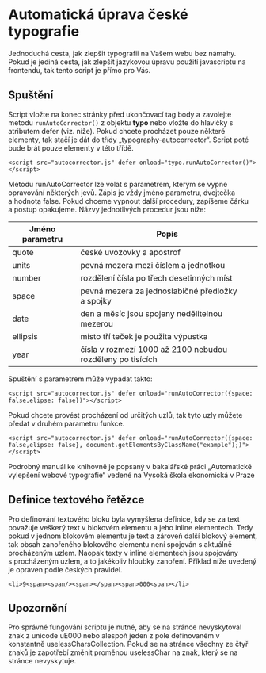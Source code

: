 # Automatická úprava české typografie

Jednoduchá cesta, jak zlepšit typografii na Vašem webu bez námahy. Pokud je jediná cesta, jak zlepšit jazykovou úpravu použití javascriptu na frontendu, tak tento script je přímo pro Vás.

## Spuštění
Script vložte na konec stránky před ukončovací tag body a zavolejte metodu `runAutoCorrector()` z objektu **typo** nebo vložte do hlavičky s atributem defer (viz. níže). Pokud chcete procházet pouze některé elementy, tak stačí je dát do třídy „typography-autocorrector“. Script poté bude brát pouze elementy v této třídě.

`<script src="autocorrector.js" defer onload="typo.runAutoCorrector()"></script>`

Metodu runAutoCorrector lze volat s parametrem, kterým se vypne opravování některých jevů. Zápis je vždy jméno parametru, dvojtečka a hodnota false. Pokud chceme vypnout další procedury, zapíšeme čárku a postup opakujeme. Názvy jednotlivých procedur jsou níže:

| Jméno parametru|Popis|
| ------------- |-------------|
| quote|české uvozovky a apostrof|
| units|pevná mezera mezi číslem a jednotkou|
| number|rozdělení čísla po třech desetinných míst|
| space|pevná mezera za jednoslabičné předložky a spojky|
| date|den a měsíc jsou spojeny nedělitelnou mezerou|
| ellipsis|místo tří teček je použita výpustka|
| year|čísla v rozmezí 1000 až 2100 nebudou rozděleny po tisících|

Spuštění s parametrem může vypadat takto:

`<script src="autocorrector.js" defer onload="runAutoCorrector({space: false,elipse: false})"></script>`

Pokud chcete provést procházení od určitých uzlů, tak tyto uzly můžete předat v druhém parametru funkce.

`<script src="autocorrector.js" defer
onload="runAutoCorrector({space: false,elipse: false}, document.getElementsByClassName("example");)"></script>`

Podrobný manuál ke knihovně je popsaný v bakalářské práci „Automatické vylepšení webové typografie“ vedené na Vysoká škola ekonomická v Praze

## Definice textového řetězce
Pro definování textového bloku byla vymyšlena definice, kdy se za text považuje veškerý text v blokovém elementu a jeho inline elementech. Tedy pokud v jednom blokovém elementu je text a zároveň další blokový element, tak obsah zanořeného blokového elementu není spojován s aktuálně procházeným uzlem. Naopak texty v inline elementech jsou spojovány s procházeným uzlem, a to jakékoliv hloubky zanoření. Příklad níže uvedený je opraven podle českých pravidel.

`<li>9<span><span/><span></span><span>000<span></li>`

## Upozornění
Pro správné fungování scriptu je nutné, aby se na stránce nevyskytoval znak z unicode uE000 nebo alespoň jeden z pole definovaném v konstantně uselessCharsCollection. Pokud se na stránce všechny ze čtyř znaků je zapotřebí změnit proměnou uselessChar na znak, který se na stránce nevyskytuje.
